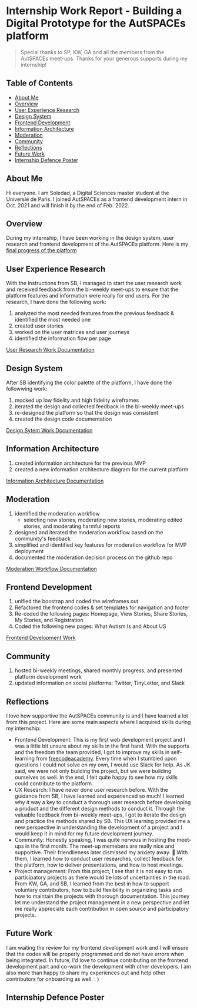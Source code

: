 # Internship Work Report - Building a Digital Prototype for the AutSPACEs platform
>  Special thanks to SP, KW, GA and all the members from the AutSPACEs meet-ups. Thanks for your generous supports during my internship! 

## Table of Contents
* <a href="#about-me">About Me</a>  
* <a href="#overview">Overview</a>
* <a href="#user-experience-research">User Experience Research</a>
* <a href="#design-system">Design System</a>
* <a href="#frontend-development">Frontend Development</a>
* <a href="#information-architecture">Information Architecture</a>
* <a href="#moderation">Moderation</a>
* <a href="#community">Community</a>
* <a href="#reflections">Reflections</a>
* <a href="#future-work">Future Work</a>
* <a href="#internship-defence-poster">Internship Defence Poster</a>


## About Me
Hi everyone. I am Soledad, a Digital Sciences master student at the Universié de Paris. I joined AutSPACEs as a frontend development intern in Oct. 2021 and will finish it by the end of Feb. 2022. 

## Overview
During my internship, I have been working in the design system, user research and frontend development of the AutSPACEs platform. Here is my [final progress of the platform](https://github.com/alan-turing-institute/AutisticaCitizenScience/blob/93649d15dd1d4b95885fc4ecae7868af8c011965/platform-designs/wireframes/platform-prototype-21-02-2022.md) 

## User Experience Research
With the instructions from SB, I managed to start the user research work and received feedback from the bi-weekly meet-ups to ensure that the platform features and information were really for end users. For the research, I have done the following work: 
1) analyzed the most needed features from the previous feedback & identified the most needed one
4) created user stories 
6) worked on the user matrices and user journeys 
7) identified the information flow per page

[User Research Work Documentation](https://github.com/alan-turing-institute/AutisticaCitizenScience/blob/master/platform-designs/design-changes/requirements-log-20220221.md)

## Design System 
After SB identifying the color palette of the platform, I have done the followwing work:
1) mocked up low fidelity and high fidelity wireframes
2) iterated the design and collected feedback in the bi-weekly meet-ups
3) re-designed the platform so that the design was consistent 
4) created the design code documentation

[Design Sytem Work Documentation](https://github.com/alan-turing-institute/AutisticaCitizenScience/blob/93649d15dd1d4b95885fc4ecae7868af8c011965/platform-designs/design-changes/design-code-20220222.md)

## Information Architecture
1) created information architecture for the previous MVP 
2) created a new information architecture diagram for the current platform

[Information Architecture Documentation](https://github.com/alan-turing-institute/AutisticaCitizenScience/tree/master/platform-designs/design-architecture)

## Moderation 
1) identified the moderation workflow
    * selecting new stories, moderating new stories, moderating edited stories, and moderating harmful reports
2) designed and iterated the moderation workflow based on the community's feedback 
3) simplified and identified key features for moderation workflow for MVP deployment  
4) documented the moderation decision process on the github repo 

[Moderation Workflow Documentation](https://github.com/alan-turing-institute/AutisticaCitizenScience/tree/master/Moderation/strategy-process-moderation)


## Frontend Development 
1) unified the boostrap and coded the wireframes out 
2) Refactored the frontend codes & set templates for navigation and footer 
3) Re-coded the following pages: Homepage, View Stories, Share Stories, My Stories, and Registration
4) Coded the following new pages: What Autism Is and About US

[Frontend Development Work](https://github.com/alan-turing-institute/AutSPACEs/tree/build-tmp)

## Community 
1) hosted bi-weekly meetings, shared monthly progress, and presented platform development work
2) updated information on social platforms: Twitter, TinyLetter, and Slack


## Reflections
I love how supportive the AutSPACEs community is and I have learned a lot from this project. Here are some main aspects where I acquired skills during my internship:
* Frontend Development: This is my first web development project and I was a little bit unsure about my skills in the first hand. With the supports and the freedom the team provided, I got to improve my skills in self-learning from [freecodeacademy](https://www.freecodecamp.org/learn/responsive-web-design/). Every time when I stumbled upon questions I could not solve on my own, I would use Slack for help. As JK said, we were not only building the project, but we were building ourselves as well. In the end, I felt quite happy to see how my skills could contribute to the platform.
* UX Research: I have never done user research before. With the guidance from SB, I have learned and experienced so much! I learned why it way a key to conduct a thorough user research before developing a product and the different design methods to conduct it. Through the valuable feedback from bi-weekly meet-ups, I got to iterate the design and practice the methods shared by SB. This UX learning provided me a new perspective in understanding the development of a project and I would keep it in mind for my future development journey. 
* Community: Honestly speaking, I was quite nervous in hosting the meet-ups in the first month. The meet-up memebers are really nice and supportive. Their friendlieness later dismissed my anxiety away. 🌻 With them, I learned how to conduct user researches, collect feedback for the platform, how to deliver presentations, and how to host meetings. 
* Project management: From this project, I see that it is not easy to run participatory projects as there would be lots of uncertainties in the road. From KW, GA, and SB, I learned from the best in how to support voluntary contributors, how to build flexibility in organizing tasks and how to maintain the projects with thorough documentation. This journey let me understand the project management in a new perspective and let me really appreciate each contribution in open source and participatory projects. 

## Future Work
I am waiting the review for my frontend development work and I will ensure that the codes will be properly programmed and do not have errors when being integrated. In future, I'd love to continue contributing on the frontend development part and co-work the development with other developers. I am also more than happy to share my experiences out and help other contributors for onboarding as well. : )

## Internship Defence Poster

